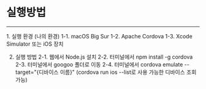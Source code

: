 <h1>실행방법</h1>
<hr>
1. 실행 환경 (나의 환경)
    1-1. macOS Big Sur
    1-2. Apache Cordova
    1-3. Xcode Simulator 또는 iOS 장치

2. 실행 방법
    2-1. 웹에서 Node.js 설치
    2-2. 터미널에서 npm install -g cordova
    2-3. 터미널에서 googoo 폴더로 이동
    2-4. 터미널에서 cordova emulate --target="{디바이스 이름}"
    (cordova run ios --list로 사용 가능한 디바이스 조회 가능)
